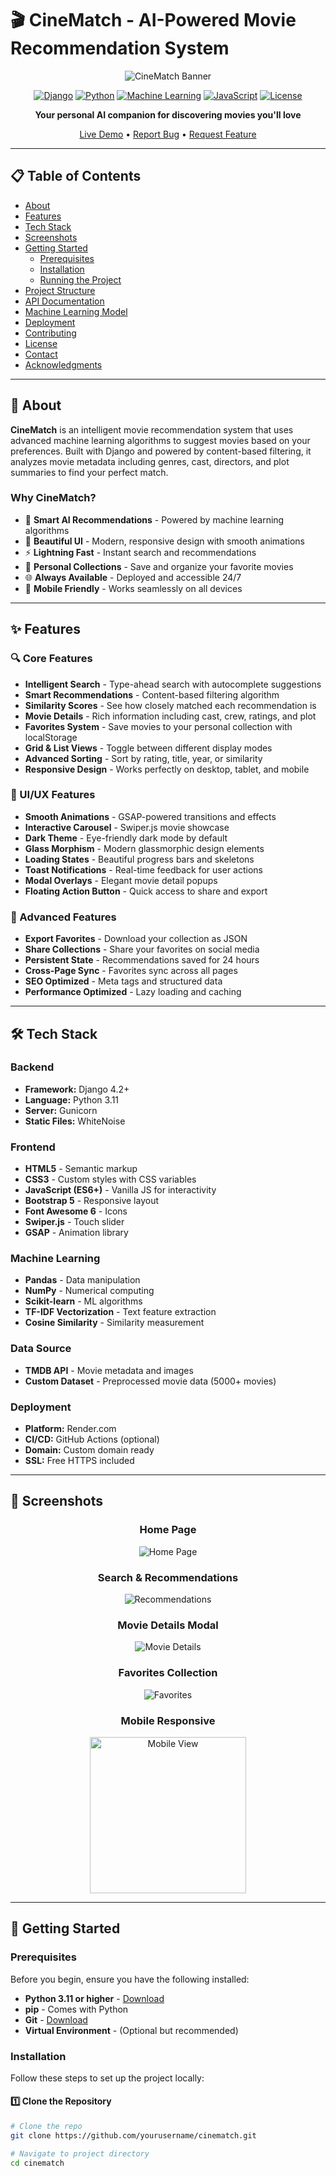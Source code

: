 # 🎬 CineMatch - AI-Powered Movie Recommendation System

<div align="center">

![CineMatch Banner](https://via.placeholder.com/1200x300/667eea/ffffff?text=CineMatch+-+Discover+Your+Perfect+Movie)

[![Django](https://img.shields.io/badge/Django-4.2+-092E20?style=for-the-badge&logo=django&logoColor=white)](https://www.djangoproject.com/)
[![Python](https://img.shields.io/badge/Python-3.11+-3776AB?style=for-the-badge&logo=python&logoColor=white)](https://www.python.org/)
[![Machine Learning](https://img.shields.io/badge/ML-Scikit--Learn-F7931E?style=for-the-badge&logo=scikit-learn&logoColor=white)](https://scikit-learn.org/)
[![JavaScript](https://img.shields.io/badge/JavaScript-ES6+-F7DF1E?style=for-the-badge&logo=javascript&logoColor=black)](https://developer.mozilla.org/en-US/docs/Web/JavaScript)
[![License](https://img.shields.io/badge/License-MIT-green.svg?style=for-the-badge)](LICENSE)

**Your personal AI companion for discovering movies you'll love**

[Live Demo](https://your-app.onrender.com) • [Report Bug](https://github.com/yourusername/cinematch/issues) • [Request Feature](https://github.com/yourusername/cinematch/issues)

</div>

---

## 📋 Table of Contents

- [About](#-about)
- [Features](#-features)
- [Tech Stack](#-tech-stack)
- [Screenshots](#-screenshots)
- [Getting Started](#-getting-started)
  - [Prerequisites](#prerequisites)
  - [Installation](#installation)
  - [Running the Project](#running-the-project)
- [Project Structure](#-project-structure)
- [API Documentation](#-api-documentation)
- [Machine Learning Model](#-machine-learning-model)
- [Deployment](#-deployment)
- [Contributing](#-contributing)
- [License](#-license)
- [Contact](#-contact)
- [Acknowledgments](#-acknowledgments)

---

## 🎯 About

**CineMatch** is an intelligent movie recommendation system that uses advanced machine learning algorithms to suggest movies based on your preferences. Built with Django and powered by content-based filtering, it analyzes movie metadata including genres, cast, directors, and plot summaries to find your perfect match.

### Why CineMatch?

- 🤖 **Smart AI Recommendations** - Powered by machine learning algorithms
- 🎨 **Beautiful UI** - Modern, responsive design with smooth animations
- ⚡ **Lightning Fast** - Instant search and recommendations
- 💾 **Personal Collections** - Save and organize your favorite movies
- 🌐 **Always Available** - Deployed and accessible 24/7
- 📱 **Mobile Friendly** - Works seamlessly on all devices

---

## ✨ Features

### 🔍 Core Features

- **Intelligent Search** - Type-ahead search with autocomplete suggestions
- **Smart Recommendations** - Content-based filtering algorithm
- **Similarity Scores** - See how closely matched each recommendation is
- **Movie Details** - Rich information including cast, crew, ratings, and plot
- **Favorites System** - Save movies to your personal collection with localStorage
- **Grid & List Views** - Toggle between different display modes
- **Advanced Sorting** - Sort by rating, title, year, or similarity
- **Responsive Design** - Works perfectly on desktop, tablet, and mobile

### 🎨 UI/UX Features

- **Smooth Animations** - GSAP-powered transitions and effects
- **Interactive Carousel** - Swiper.js movie showcase
- **Dark Theme** - Eye-friendly dark mode by default
- **Glass Morphism** - Modern glassmorphic design elements
- **Loading States** - Beautiful progress bars and skeletons
- **Toast Notifications** - Real-time feedback for user actions
- **Modal Overlays** - Elegant movie detail popups
- **Floating Action Button** - Quick access to share and export

### 🚀 Advanced Features

- **Export Favorites** - Download your collection as JSON
- **Share Collections** - Share your favorites on social media
- **Persistent State** - Recommendations saved for 24 hours
- **Cross-Page Sync** - Favorites sync across all pages
- **SEO Optimized** - Meta tags and structured data
- **Performance Optimized** - Lazy loading and caching

---

## 🛠️ Tech Stack

### Backend
- **Framework:** Django 4.2+
- **Language:** Python 3.11
- **Server:** Gunicorn
- **Static Files:** WhiteNoise

### Frontend
- **HTML5** - Semantic markup
- **CSS3** - Custom styles with CSS variables
- **JavaScript (ES6+)** - Vanilla JS for interactivity
- **Bootstrap 5** - Responsive layout
- **Font Awesome 6** - Icons
- **Swiper.js** - Touch slider
- **GSAP** - Animation library

### Machine Learning
- **Pandas** - Data manipulation
- **NumPy** - Numerical computing
- **Scikit-learn** - ML algorithms
- **TF-IDF Vectorization** - Text feature extraction
- **Cosine Similarity** - Similarity measurement

### Data Source
- **TMDB API** - Movie metadata and images
- **Custom Dataset** - Preprocessed movie data (5000+ movies)

### Deployment
- **Platform:** Render.com
- **CI/CD:** GitHub Actions (optional)
- **Domain:** Custom domain ready
- **SSL:** Free HTTPS included

---

## 📸 Screenshots

<div align="center">

### Home Page
![Home Page](https://via.placeholder.com/800x500/667eea/ffffff?text=Home+Page+Screenshot)

### Search & Recommendations
![Recommendations](https://via.placeholder.com/800x500/764ba2/ffffff?text=Recommendations+Screenshot)

### Movie Details Modal
![Movie Details](https://via.placeholder.com/800x500/f093fb/ffffff?text=Movie+Details+Screenshot)

### Favorites Collection
![Favorites](https://via.placeholder.com/800x500/f5576c/ffffff?text=Favorites+Screenshot)

### Mobile Responsive
<img src="https://via.placeholder.com/300x600/4facfe/ffffff?text=Mobile+View" alt="Mobile View" width="250">

</div>

---

## 🚀 Getting Started

### Prerequisites

Before you begin, ensure you have the following installed:

- **Python 3.11 or higher** - [Download](https://www.python.org/downloads/)
- **pip** - Comes with Python
- **Git** - [Download](https://git-scm.com/downloads)
- **Virtual Environment** - (Optional but recommended)

### Installation

Follow these steps to set up the project locally:

#### 1️⃣ Clone the Repository

```bash
# Clone the repo
git clone https://github.com/yourusername/cinematch.git

# Navigate to project directory
cd cinematch
